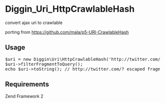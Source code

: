 Diggin_Uri_HttpCrawlableHash
============================

convert ajax uri to crawlable

porting from https://github.com/mala/p5-URI-CrawlableHash

## Usage
<pre>
$uri = new Diggin\Uri\HttpCrawlableHash('http://twitter.com/#!/tomita/status/15754739119562752');
$uri->filterFragmentToQuery();
echo $uri->toString(); // http://twitter.com/?_escaped_fragment_=/tomita/status/15754739119562752
</pre>

## Requirements
Zend Framework 2
